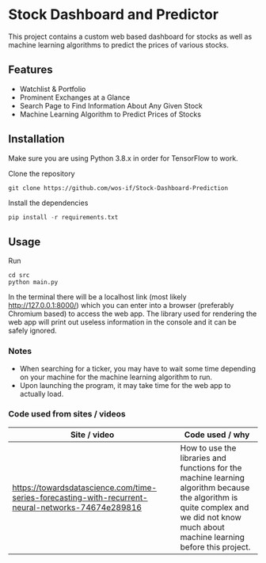 # Stock Dashboard and Predictor

This project contains a custom web based dashboard for stocks as well as machine learning algorithms to predict the prices of various stocks.

## Features

- Watchlist & Portfolio
- Prominent Exchanges at a Glance
- Search Page to Find Information About Any Given Stock
- Machine Learning Algorithm to Predict Prices of Stocks

## Installation

Make sure you are using Python 3.8.x in order for TensorFlow to work.

Clone the repository

```
git clone https://github.com/wos-if/Stock-Dashboard-Prediction
```

Install the dependencies

```python
pip install -r requirements.txt
```

## Usage

Run

```
cd src
python main.py
```

In the terminal there will be a localhost link (most likely http://127.0.0.1:8000/) which you can enter into a browser (preferably Chromium based) to access the web app. The library used for rendering the web app will print out useless information in the console and it can be safely ignored.

### Notes

- When searching for a ticker, you may have to wait some time depending on your machine for the machine learning algorithm to run.
- Upon launching the program, it may take time for the web app to actually load.

### Code used from sites / videos

| Site / video                                                                                       | Code used / why                                                                                                                                                                       |
| -------------------------------------------------------------------------------------------------- | ------------------------------------------------------------------------------------------------------------------------------------------------------------------------------------- |
| https://towardsdatascience.com/time-series-forecasting-with-recurrent-neural-networks-74674e289816 | How to use the libraries and functions for the machine learning algorithm because the algorithm is quite complex and we did not know much about machine learning before this project. |
